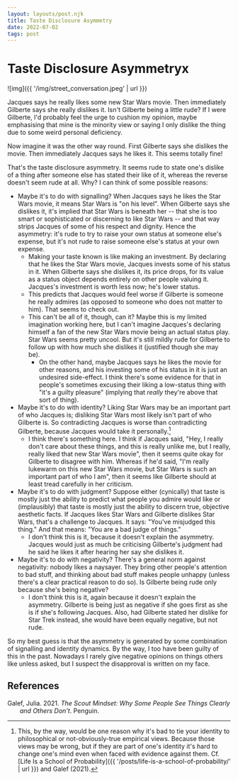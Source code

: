 ```yaml
---
layout: layouts/post.njk
title: Taste Disclosure Asymmetry
date: 2022-07-02
tags: post
---
```


# Taste Disclosure Asymmetryx

![img]({{ '/img/street_conversation.jpeg' | url }})

Jacques says he really likes some new Star Wars movie. Then immediately Gilberte says she really dislikes it. Isn't Gilberte being a little rude? If I were Gilberte, I'd probably feel the urge to cushion my opinion, maybe emphasising that mine is the minority view or saying I only dislike the thing due to some weird personal deficiency.

Now imagine it was the other way round. First Gilberte says she dislikes the movie. Then immediately Jacques says he likes it. This seems totally fine!

That's the taste disclosure asymmetry. It seems rude to state one's dislike of a thing after someone else has stated their like of it, whereas the reverse doesn't seem rude at all. Why? I can think of some possible reasons:

- Maybe it's to do with signalling? When Jacques says he likes the Star Wars movie, it means Star Wars is "on his level". When Gilberte says she dislikes it, it's implied that Star Wars is beneath her -- that she is too smart or sophisticated or discerning to like Star Wars -- and that way strips Jacques of some of his respect and dignity. Hence the asymmetry: it's rude to try to raise your own status at someone else's expense, but it's not rude to raise someone else's status at your own expense.
  - Making your taste known is like making an investment. By declaring that he likes the Star Wars movie, Jacques invests some of his status in it. When Gilberte says she dislikes it, its price drops, for its value as a status object depends entirely on other people valuing it. Jacques's investment is worth less now; he's lower status.
  - This predicts that Jacques would feel worse if Gilberte is someone he really admires (as opposed to someone who does not matter to him). That seems to check out.
  - This can't be all of it, though, can it? Maybe this is my limited imagination working here, but I can't imagine Jacques's declaring himself a fan of the new Star Wars movie being an actual status play. Star Wars seems pretty uncool. But it's still mildly rude for Gilberte to follow up with how much she dislikes it (justified though she may be).
    - On the other hand, maybe Jacques says he likes the movie for other reasons, and his investing some of his status in it is just an undesired side-effect. I think there's some evidence for that in people's sometimes excusing their liking a low-status thing with "it's a guilty pleasure" (implying that _really_ they're above that sort of thing).
- Maybe it's to do with identity? Liking Star Wars may be an important part of who Jacques is; disliking Star Wars most likely isn't part of who Gilberte is. So contradicting Jacques is worse than contradicting Gilberte, because Jacques would take it personally.[^1]
  - I think there's something here. I think if Jacques said, "Hey, I really don't care about these things, and this is really unlike me, but I really, really liked that new Star Wars movie", then it seems quite okay for Gilberte to disagree with him. Whereas if he'd said, "I'm really lukewarm on this new Star Wars movie, but Star Wars is such an important part of who I am", then it seems like Gilberte should at least tread carefully in her criticism.
- Maybe it's to do with judgment? Suppose either (cynically) that taste is mostly just the ability to predict what people you admire would like or (implausibly) that taste is mostly just the ability to discern true, objective aesthetic facts. If Jacques likes Star Wars and Gilberte dislikes Star Wars, that's a challenge to Jacques. It says: "You've misjudged this thing." And that means: "You are a bad judge of things."
  - I don't think this is it, because it doesn't explain the asymmetry. Jacques would just as much be criticising Gilberte's judgment had he said he likes it after hearing her say she dislikes it.
- Maybe it's to do with negativity? There's a general norm against negativity: nobody likes a naysayer. They bring other people's attention to bad stuff, and thinking about bad stuff makes people unhappy (unless there's a clear practical reason to do so). Is Gilberte being rude only because she's being negative?
  - I don't think this is it, again because it doesn't explain the asymmetry. Gilberte is being just as negative if she goes first as she is if she's following Jacques. Also, had Gilberte stated her dislike for Star Trek instead, she would have been equally negative, but not rude.

So my best guess is that the asymmetry is generated by some combination of signalling and identity dynamics. By the way, I too have been guilty of this in the past. Nowadays I rarely give negative opinions on things others like unless asked, but I suspect the disapproval is written on my face.

## References

<style>.csl-entry{text-indent: -2em; margin-left: 2em;}</style><div class="csl-bib-body">
  <div class="csl-entry">Galef, Julia. 2021. <i>The Scout Mindset: Why Some People See Things Clearly and Others Don’t</i>. Penguin.</div>
</div>

[^1]: This, by the way, would be one reason why it's bad to tie your identity to philosophical or not-obviously-true empirical views. Because those views may be wrong, but if they are part of one's identity it's hard to change one's mind even when faced with evidence against them. Cf. [Life Is a School of Probability]({{ '/posts/life-is-a-school-of-probability/' | url }}) and Galef (2021).
